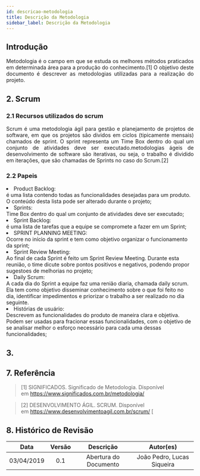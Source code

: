 ```yaml
---
id: descricao-metodologia
title: Descrição da Metodologia
sidebar_label: Descrição da Metodologia
---
```

 
 
## Introdução

<p align="justify"> Metodologia é o campo em que se estuda os melhores métodos praticados em determinada área para a produção do conhecimento.[1] O objetivo deste documento é descrever as metodologias utilizadas para a realização do projeto.</p>
  

## 2. Scrum

### 2.1 Recursos utilizados do scrum
<p align="justify"> Scrum é uma metodologia ágil para gestão e planejamento de projetos de software, em que os projetos são dividos em ciclos (tipicamente mensais) chamados de sprint. O sprint representa um Time Box dentro do qual um conjunto de atividades deve ser executado.metodologias ágeis de desenvolvimento de software são iterativas, ou seja, o trabalho é dividido em iterações, que são chamadas de Sprints no caso do Scrum.[2] </p>

### 2.2 Papeis

<p align="justify"> <li> Product Backlog: <br>
é uma lista contendo todas as funcionalidades desejadas para um produto. O conteúdo desta lista pode ser alterado durante o projeto;</br>

<li>Sprints:  <br>Time Box dentro do qual um conjunto de atividades deve ser executado;</br>

<li>Sprint Backlog:  <br>
é uma lista de tarefas que a equipe se compromete a fazer em um Sprint;</br>

<li>SPRINT PLANNING MEETING:  <br>
Ocorre no início da sprint e tem como objetivo organizar o funcionamento da sprint;</br>

<li>Sprint Review Meeting:  <br>
Ao final de cada Sprint é feito um Sprint Review Meeting. Durante esta reunião, o time dicute sobre pontos positivos e negativos, podendo propor sugestoes de melhorias no projeto;</br>

<li>Daily Scrum:  <br>
A cada dia do Sprint a equipe faz uma renião diaria, chamada daily scrum. Ela tem como objetivo disseminar conhecimento sobre o que foi feito no dia, identificar impedimentos e priorizar o trabalho a ser realizado no dia seguinte.</br>

<li>Histórias de usuário:  <br>
Descrevem as funcionalidades do produto de maneira clara e objetiva. Podem ser usadas para fracionar essas funcionalidades, com o objetivo de se analisar melhor o esforço necessário para cada uma dessas funcionalidades; </br></p>

## 3. 



## 7. Referência
>[1] SIGNIFICADOS. Significado de Metodologia. Disponível em https://www.significados.com.br/metodologia/

>[2] DESENVOLVIMENTO ÁGIL. SCRUM. Disponível em https://www.desenvolvimentoagil.com.br/scrum/
[
 
## 8. Histórico de Revisão
 
|Data|Versão|Descrição|Autor(es)|
|:----:|:----:|:----:|:-----:|
|03/04/2019|0.1|Abertura do Documento|João Pedro, Lucas Siqueira|